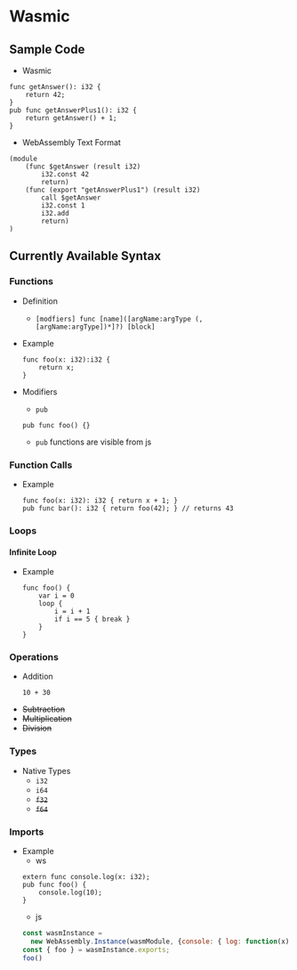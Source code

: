 # Wasmic

## Sample Code

- Wasmic

```wasmic
func getAnswer(): i32 {
    return 42;
}
pub func getAnswerPlus1(): i32 {
    return getAnswer() + 1;
}
```

- WebAssembly Text Format

```
(module
    (func $getAnswer (result i32)
        i32.const 42
        return)
    (func (export "getAnswerPlus1") (result i32)
        call $getAnswer
        i32.const 1
        i32.add
        return)
)
```

## Currently Available Syntax

### Functions

- Definition
    - `[modfiers] func [name]([argName:argType (, [argName:argType])*]?) [block]`

- Example
    ```wasmic
    func foo(x: i32):i32 {
        return x;
    }
    ```

- Modifiers
    - `pub`
    ```wasmic
    pub func foo() {}
    ```
    - `pub` functions are visible from js

### Function Calls

- Example
    ```wasmic
    func foo(x: i32): i32 { return x + 1; }
    pub func bar(): i32 { return foo(42); } // returns 43
    ```

### Loops

#### Infinite Loop

- Example
    ```wasmic
    func foo() {
        var i = 0
        loop {
            i = i + 1
            if i == 5 { break }
        }
    }
    ```

### Operations

- Addition
    ```wasmic
    10 + 30
    ```
- ~~Subtraction~~
- ~~Multiplication~~
- ~~Division~~

### Types

- Native Types
    - `i32`
    - `i64`
    - ~~`f32`~~
    - ~~`f64`~~

### Imports

- Example
    - ws
    ```wasmic
    extern func console.log(x: i32);
    pub func foo() {
        console.log(10);
    }
    ```
    - js
    ```javascript
    const wasmInstance =
      new WebAssembly.Instance(wasmModule, {console: { log: function(x) { console.log(x)} } });
    const { foo } = wasmInstance.exports;
    foo()
    ```